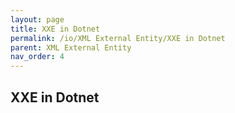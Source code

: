 ```yaml
---
layout: page
title: XXE in Dotnet
permalink: /io/XML External Entity/XXE in Dotnet
parent: XML External Entity
nav_order: 4
---
```


## XXE in Dotnet